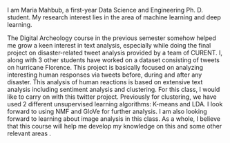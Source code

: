 I am Maria Mahbub, a first-year Data Science and Engineering Ph. D. student. My research interest lies in the area of machine learning and deep learning. 

The Digital Archeology course in the previous semester somehow helped me grow a keen interest in text analysis, especially while doing the final project on disaster-related tweet analysis provided by a team of CURENT. I, along with 3 other students have worked on a dataset consisting of tweets on hurricane Florence. This project is basically focused on analyzing interesting human responses via tweets before, during and after any disaster. This analysis of human reactions is based on extensive text analysis including sentiment analysis and clustering. For this class, I would like to carry on with this twitter project. Previously for clustering, we have used 2 different unsupervised learning algorithms: K-means and LDA. I look forward to using NMF and GloVe for further analysis. I am also looking forward to learning about image analysis in this class. As a whole, I believe that this course will help me develop my knowledge on this and some other relevant areas . 